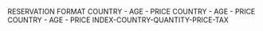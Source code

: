 RESERVATION FORMAT
COUNTRY - AGE - PRICE
COUNTRY - AGE - PRICE
COUNTRY - AGE - PRICE
INDEX-COUNTRY-QUANTITY-PRICE-TAX
